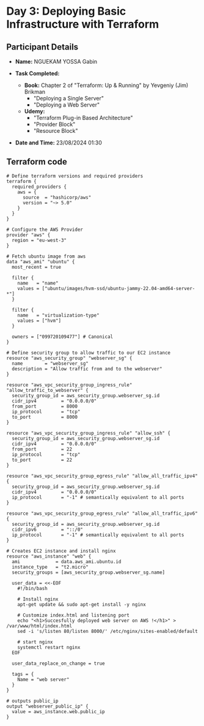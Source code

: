 # Day 3: Deploying Basic Infrastructure with Terraform

## Participant Details
- **Name:** NGUEKAM YOSSA Gabin
- **Task Completed:** 
  - **Book:** Chapter 2 of "Terraform: Up & Running" by Yevgeniy (Jim) Brikman 
    - "Deploying a Single Server"
    - "Deploying a Web Server"
  - **Udemy:**
    - "Terraform Plug-in Based Architecture"
    - "Provider Block"
    - "Resource Block"

- **Date and Time:** 23/08/2024 01:30

## Terraform code

```hcl
# Define terraform versions and required providers
terraform {
  required_providers {
    aws = {
      source  = "hashicorp/aws"
      version = "~> 5.0"
    }
  }
}

# Configure the AWS Provider
provider "aws" {
  region = "eu-west-3"
}

# Fetch ubuntu image from aws
data "aws_ami" "ubuntu" {
  most_recent = true

  filter {
    name   = "name"
    values = ["ubuntu/images/hvm-ssd/ubuntu-jammy-22.04-amd64-server-*"]
  }

  filter {
    name   = "virtualization-type"
    values = ["hvm"]
  }

  owners = ["099720109477"] # Canonical
}

# Define security group to allow traffic to our EC2 instance
resource "aws_security_group" "webserver_sg" {
  name        = "webserver_sg"
  description = "Allow traffic from and to the webserver"
}

resource "aws_vpc_security_group_ingress_rule" "allow_traffic_to_webserver" {
  security_group_id = aws_security_group.webserver_sg.id
  cidr_ipv4         = "0.0.0.0/0"
  from_port         = 8000
  ip_protocol       = "tcp"
  to_port           = 8000
}

resource "aws_vpc_security_group_ingress_rule" "allow_ssh" {
  security_group_id = aws_security_group.webserver_sg.id
  cidr_ipv4         = "0.0.0.0/0"
  from_port         = 22
  ip_protocol       = "tcp"
  to_port           = 22
}

resource "aws_vpc_security_group_egress_rule" "allow_all_traffic_ipv4" {
  security_group_id = aws_security_group.webserver_sg.id
  cidr_ipv4         = "0.0.0.0/0"
  ip_protocol       = "-1" # semantically equivalent to all ports
}

resource "aws_vpc_security_group_egress_rule" "allow_all_traffic_ipv6" {
  security_group_id = aws_security_group.webserver_sg.id
  cidr_ipv6         = "::/0"
  ip_protocol       = "-1" # semantically equivalent to all ports
}

# Creates EC2 instance and install nginx
resource "aws_instance" "web" {
  ami             = data.aws_ami.ubuntu.id
  instance_type   = "t2.micro"
  security_groups = [aws_security_group.webserver_sg.name]

  user_data = <<-EOF
    #!/bin/bash

    # Install nginx
    apt-get update && sudo apt-get install -y nginx

    # Customize index.html and listening port
    echo "<h1>Succesfully deployed web server on AWS !</h1>" > /var/www/html/index.html
    sed -i 's/listen 80/listen 8000/' /etc/nginx/sites-enabled/default

    # start nginx
    systemctl restart nginx
  EOF

  user_data_replace_on_change = true

  tags = {
    Name = "web server"
  }
}

# outputs public_ip
output "webserver_public_ip" {
  value = aws_instance.web.public_ip
}
```